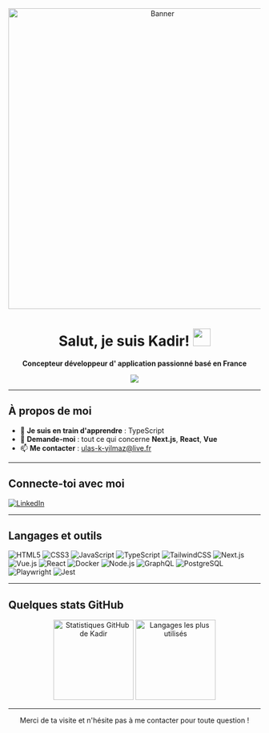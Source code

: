<!-- Bannière ou GIF (optionnel) -->
<div align="center">
  <img src="https://user-images.githubusercontent.com/34925750/202248779-21a5a6dc-28ca-4dbb-8164-3fbc6d9972a9.gif" alt="Banner" width="600"/>
</div>

<!-- Titre Principal -->
<h1 align="center">Salut, je suis Kadir! <img src="https://media.giphy.com/media/hvRJCLFzcasrR4ia7z/giphy.gif" width="35"></h1>
<p align="center">
  <strong>Concepteur développeur d' application passionné basé en France</strong>
</p>

<!-- Typing SVG (optionnel) -->
<p align="center">
  <img src="https://readme-typing-svg.demolab.com?font=Fira+Code&size=24&pause=1000&color=16B3F7&width=600&lines=Bienvenue+sur+mon+profil+GitHub+!;Je+suis+passionné+par+le+développement+frontend;Actuellement,+j'apprends+TypeScript;Poses+tes+questions+sur+React+ou+Vue+!">
</p>

---

## À propos de moi

- 🔭 **Je suis en train d'apprendre** : TypeScript  
- 💬 **Demande-moi** : tout ce qui concerne **Next.js**, **React**, **Vue**  
- 📫 **Me contacter** : [ulas-k-yilmaz@live.fr](mailto:ulas-k-yilmaz@live.fr)

---

## Connecte-toi avec moi

<p align="left">
  <a href="https://www.linkedin.com/in/kadiryilmaz22/" target="_blank" rel="noreferrer">
    <img src="https://img.shields.io/badge/-LinkedIn-0077B5?logo=Linkedin&logoColor=white&style=for-the-badge" alt="LinkedIn"/>
  </a>
</p>

---

## Langages et outils

<p align="left">
  <!-- HTML5 -->
  <img src="https://img.shields.io/badge/HTML5-E34F26?logo=html5&logoColor=white&style=for-the-badge" alt="HTML5"/>
  <!-- CSS3 -->
  <img src="https://img.shields.io/badge/CSS3-1572B6?logo=css3&logoColor=white&style=for-the-badge" alt="CSS3"/>
  <!-- JavaScript -->
  <img src="https://img.shields.io/badge/JavaScript-F7DF1E?logo=javascript&logoColor=black&style=for-the-badge" alt="JavaScript"/>
  <!-- TypeScript -->
  <img src="https://img.shields.io/badge/TypeScript-007ACC?logo=typescript&logoColor=white&style=for-the-badge" alt="TypeScript"/>
  <!-- TailwiindCSS -->
  <img src="https://img.shields.io/badge/TailwindCSS-06B6D4?logo=tailwindcss&logoColor=white&style=for-the-badge" alt="TailwindCSS"/>
  <!-- Next.js -->
  <img src="https://img.shields.io/badge/Next.js-000000?logo=next.js&logoColor=white&style=for-the-badge" alt="Next.js"/>
  <!-- Vue -->
  <img src="https://img.shields.io/badge/Vue.js-42b883?logo=vue.js&logoColor=white&style=for-the-badge" alt="Vue.js"/>
  <!-- React -->
  <img src="https://img.shields.io/badge/React-61DAFB?logo=react&logoColor=black&style=for-the-badge" alt="React"/>
  <!-- Docker -->
  <img src="https://img.shields.io/badge/Docker-2496ED?logo=docker&logoColor=white&style=for-the-badge" alt="Docker"/>
  <!-- Node.js -->
  <img src="https://img.shields.io/badge/Node.js-339933?logo=node.js&logoColor=white&style=for-the-badge" alt="Node.js"/>
  <!-- GraphQL -->
  <img src="https://img.shields.io/badge/GraphQL-E10098?logo=graphql&logoColor=white&style=for-the-badge" alt="GraphQL"/>
  <!-- PostgreSQL -->
  <img src="https://img.shields.io/badge/PostgreSQL-336791?logo=postgresql&logoColor=white&style=for-the-badge" alt="PostgreSQL"/>
  <!-- Playwright -->
  <img src="https://img.shields.io/badge/Playwright-007ACC?logo=playwright&logoColor=white&style=for-the-badge" alt="Playwright"/>
  <!-- Jest -->
  <img src="https://img.shields.io/badge/Jest-C21325?logo=jest&logoColor=white&style=for-the-badge" alt="Jest"/>
</p>

---

## Quelques stats GitHub

<div align="center">
  <!-- Stats globales -->
  <img height="160" src="https://github-readme-stats.vercel.app/api?username=MrRobo1&show_icons=true&theme=react" alt="Statistiques GitHub de Kadir"/>
  
  <!-- Langages les plus utilisés -->
  <img height="160" src="https://github-readme-stats.vercel.app/api/top-langs/?username=MrRobo1&layout=compact&theme=react" alt="Langages les plus utilisés"/>
</div>


---

<p align="center">
  Merci de ta visite et n'hésite pas à me contacter pour toute question !
</p>
